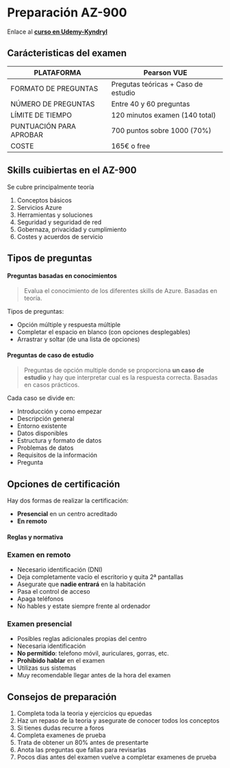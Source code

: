 # Preparación AZ-900

Enlace al **[curso en Udemy-Kyndryl](https://kyndryl.udemy.com/course/curso-az-900-azure-fundamentals-teoria-test-labs/learn/lecture/30100174#content)**

## Carácteristicas del examen

<div align="center">

| PLATAFORMA  | Pearson VUE  |
|---|---|
| FORMATO DE PREGUNTAS  | Pregutas teóricas + Caso de estudio  |
| NÚMERO DE PREGUNTAS  | Entre 40 y 60 preguntas  |
| LÍMITE DE TIEMPO  | 120 minutos examen (140 total)   |
| PUNTUACIÓN PARA APROBAR  | 700 puntos sobre 1000 (70%) |
| COSTE  | 165€ o free  |

</div>

## Skills cuibiertas en el AZ-900

Se cubre principalmente teoría

1. Conceptos básicos
2. Servicios Azure
3. Herramientas y soluciones
4. Seguridad y seguridad de red
5. Gobernaza, privacidad y cumplimiento
6. Costes y acuerdos de servicio

## Tipos de preguntas

#### Preguntas basadas en conocimientos

> Evalua el conocimiento de los diferentes skills de Azure. Basadas en teoría.

Tipos de preguntas:
- Opción múltiple y respuesta múltiple
- Completar el espacio en blanco (con opciones desplegables)
- Arrastrar y soltar (de una lista de opciones)

#### Preguntas de caso de estudio

> Preguntas de opción multiple donde se proporciona **un caso de estudio** y hay que interpretar cual es
>  la respuesta correcta. Basadas en casos prácticos. 

Cada caso se divide en:
-   Introducción y como empezar
-   Descripción general
-   Entorno existente
-   Datos disponibles
-   Estructura y formato de datos
-   Problemas de datos
-   Requisitos de la información
-   Pregunta

## Opciones de certificación

Hay dos formas de realizar la certificación:

- **Presencial** en un centro acreditado
- **En remoto**

#### Reglas y normativa

### Examen en remoto
- Necesario identificación (DNI)
- Deja completamente vacío el escritorio y quita 2ª pantallas
- Asegurate que **nadie entrará** en la habitación
- Pasa el control de acceso
- Apaga teléfonos
- No hables y estate siempre frente al ordenador

### Examen presencial
- Posibles reglas adicionales propias del centro
- Necesaria identificación
- **No permitido**: telefono móvil, auriculares, gorras, etc.
- **Prohibido hablar** en el examen
- Utilizas sus sistemas
- Muy recomendable llegar antes de la hora del examen

## Consejos de preparación

1. Completa toda la teoria y ejercicios qu epuedas
2. Haz un repaso de la teoria y asegurate de conocer todos los conceptos
3. Si tienes dudas recurre a foros
4. Completa examenes de prueba
5. Trata de obtener un 80% antes de presentarte
6. Anota las preguntas que fallas para revisarlas
7. Pocos dias antes del examen vuelve a completar examenes de prueba